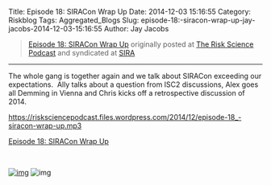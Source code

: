 Title: Episode 18: SIRACon Wrap Up
Date: 2014-12-03 15:16:55
Category: Riskblog
Tags: Aggregated_Blogs
Slug: episode-18:-siracon-wrap-up-jay-jacobs-2014-12-03-15:16:55
Author: Jay Jacobs

>[Episode 18: SIRACon Wrap Up](http://riskscience.net/2014/12/03/episode-18-siracon-wrap-up/) originally posted at [The Risk Science Podcast](http://riskscience.net) and syndicated at [SIRA](http://societyinforisk.org)
***
The whole gang is together again and we talk about SIRACon exceeding our expectations.  Ally talks about a question from ISC2 discussions, Alex goes all Demming in Vienna and Chris kicks off a retrospective discussion of 2014.

<https://risksciencepodcast.files.wordpress.com/2014/12/episode-18_-siracon-wrap-up.mp3>

[Episode 18: SIRACon Wrap Up](https://risksciencepodcast.files.wordpress.com/2014/12/episode-18_-siracon-wrap-up.mp3)

 

[![img](/images/blank.png)](#) ![img](http://pixel.wp.com/b.gif?host=riskscience.net&blog=49067683&post=138&subd=risksciencepodcast&ref=&feed=1)


